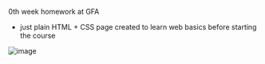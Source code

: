 0th week homework at GFA 

- just plain HTML + CSS page created to learn web basics before starting the course

![image](https://github.com/PavelSlimBilek/PavelSlimBilek.github.io/assets/140346419/c20dbb7a-c6c9-4fc1-8bde-bf5da15e4b30)

